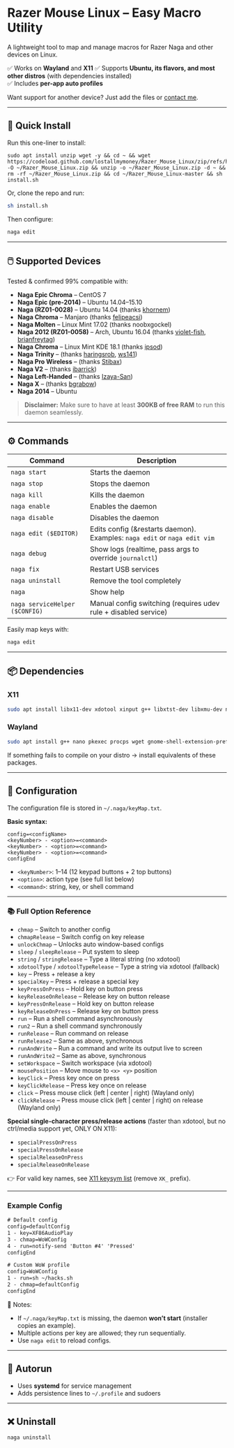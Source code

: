 # Razer Mouse Linux – Easy Macro Utility
A lightweight tool to map and manage macros for Razer Naga and other devices on Linux.  

✅ Works on **Wayland** and **X11**
✅ Supports **Ubuntu, its flavors, and most other distros** (with dependencies installed)  
✅ Includes **per-app auto profiles**  

Want support for another device? Just add the files or [contact me](#).  

---

## 🚀 Quick Install
Run this one-liner to install:  
```
sudo apt install unzip wget -y && cd ~ && wget https://codeload.github.com/lostallmymoney/Razer_Mouse_Linux/zip/refs/heads/master -O ~/Razer_Mouse_Linux.zip && unzip -o ~/Razer_Mouse_Linux.zip -d ~ && rm -rf ~/Razer_Mouse_Linux.zip && cd ~/Razer_Mouse_Linux-master && sh install.sh
```

Or, clone the repo and run:
```bash
sh install.sh
```

Then configure:
```bash
naga edit
```

---

## 🖱️ Supported Devices
Tested & confirmed 99% compatible with:

- **Naga Epic Chroma** – CentOS 7  
- **Naga Epic (pre-2014)** – Ubuntu 14.04–15.10  
- **Naga (RZ01-0028)** – Ubuntu 14.04 (thanks [khornem](https://github.com/khornem))  
- **Naga Chroma** – Manjaro (thanks [felipeacsi](https://github.com/felipeacsi))  
- **Naga Molten** – Linux Mint 17.02 (thanks noobxgockel)  
- **Naga 2012 (RZ01-0058)** – Arch, Ubuntu 16.04 (thanks [violet-fish](https://github.com/violet-fish), [brianfreytag](https://github.com/brianfreytag))  
- **Naga Chroma** – Linux Mint KDE 18.1 (thanks [ipsod](https://github.com/ipsod))  
- **Naga Trinity** – (thanks [haringsrob](https://github.com/haringsrob), [ws141](https://github.com/ws141))  
- **Naga Pro Wireless** – (thanks [Stibax](https://github.com/Stibax))  
- **Naga V2** – (thanks [ibarrick](https://github.com/ibarrick))  
- **Naga Left-Handed** – (thanks [Izaya-San](https://github.com/Izaya-San))  
- **Naga X** – (thanks [bgrabow](https://github.com/bgrabow))  
- **Naga 2014** – Ubuntu  

> **Disclaimer:** Make sure to have at least **300KB of free RAM** to run this daemon seamlessly.
---

## ⚙️ Commands
| Command | Description |
|---------|-------------|
| `naga start` | Starts the daemon |
| `naga stop` | Stops the daemon |
| `naga kill` | Kills the daemon |
| `naga enable` | Enables the daemon |
| `naga disable` | Disables the daemon |
| `naga edit ($EDITOR)` | Edits config (&restarts daemon). Examples: `naga edit` or `naga edit vim` |
| `naga debug` | Show logs (realtime, pass args to override `journalctl`) |
| `naga fix` | Restart USB services |
| `naga uninstall` | Remove the tool completely |
| `naga` | Show help |
| `naga serviceHelper ($CONFIG)` | Manual config switching (requires udev rule + disabled service) |

Easily map keys with:
```bash
naga edit
```

---

## 📦 Dependencies
### X11  
```bash
sudo apt install libx11-dev xdotool xinput g++ libxtst-dev libxmu-dev nano pkexec procps
```

### Wayland  
```bash
sudo apt install g++ nano pkexec procps wget gnome-shell-extension-prefs dbus-x11 curl libdbus-1-dev golang-go
```

If something fails to compile on your distro → install equivalents of these packages.  

---

## 🔧 Configuration
The configuration file is stored in `~/.naga/keyMap.txt`.  

**Basic syntax:**
```
config=<configName>
<keyNumber> - <option>=<command>
<keyNumber> - <option>=<command>
<keyNumber> - <option>=<command>
configEnd
```

- `<keyNumber>`: 1–14 (12 keypad buttons + 2 top buttons)  
- `<option>`: action type (see full list below)  
- `<command>`: string, key, or shell command  

---

### 📚 Full Option Reference
- `chmap` – Switch to another config  
- `chmapRelease` – Switch config on key release  
- `unlockChmap` – Unlocks auto window-based configs  
- `sleep` / `sleepRelease` – Put system to sleep  
- `string` / `stringRelease` – Type a literal string (no xdotool)  
- `xdotoolType` / `xdotoolTypeRelease` – Type a string via xdotool (fallback)  
- `key` – Press + release a key  
- `specialKey` – Press + release a special key  
- `keyPressOnPress` – Hold key on button press  
- `keyReleaseOnRelease` – Release key on button release  
- `keyPressOnRelease` – Hold key on button release  
- `keyReleaseOnPress` – Release key on button press  
- `run` – Run a shell command asynchronously  
- `run2` – Run a shell command synchronously  
- `runRelease` – Run command on release  
- `runRelease2` – Same as above, synchronous  
- `runAndWrite` – Run a command and write its output live to screen  
- `runAndWrite2` – Same as above, synchronous  
- `setWorkspace` – Switch workspace (via xdotool)  
- `mousePosition` – Move mouse to `<x> <y>` position  
- `keyClick` – Press key once on press  
- `keyClickRelease` – Press key once on release  
- `click` – Press mouse click (left | center | right) (Wayland only)
- `clickRelease` – Press mouse click (left | center | right) on release (Wayland only)

**Special single-character press/release actions** (faster than xdotool, but no ctrl/media support yet, ONLY ON X11):  
- `specialPressOnPress`  
- `specialPressOnRelease`  
- `specialReleaseOnPress`  
- `specialReleaseOnRelease`  

👉 For valid key names, see [X11 keysym list](https://cgit.freedesktop.org/xorg/proto/x11proto/plain/keysymdef.h) (remove `XK_` prefix).  

---

### Example Config
```txt
# Default config
config=defaultConfig
1 - key=XF86AudioPlay
3 - chmap=WoWConfig
4 - run=notify-send 'Button #4' 'Pressed'
configEnd

# Custom WoW profile
config=WoWConfig
1 - run=sh ~/hacks.sh
2 - chmap=defaultConfig
configEnd
```

📌 Notes:  
- If `~/.naga/keyMap.txt` is missing, the daemon **won’t start** (installer copies an example).  
- Multiple actions per key are allowed; they run sequentially.  
- Use `naga edit` to reload configs.  

---

## 🔄 Autorun
- Uses **systemd** for service management  
- Adds persistence lines to `~/.profile` and sudoers  

---

## ❌ Uninstall
```bash
naga uninstall
```
